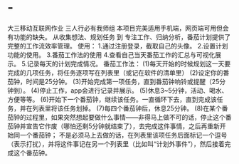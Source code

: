 # -
大三移动互联网作业
三人行必有我师组
本项目完美适用手机端，网页端可用但会有功能的缺失。
从收集想法、规划任务 到 专注工作、归纳分析，番茄计划提供了完整的工作流效率管理。
使用：
1.通过注册登录，截取自己的头像。
2.设置计划功能的使用。
3.番茄工作法的使用
4.查看自己当天番茄工作的汇总与可视化展示。
5.记录每天的计划完成情况。
番茄工作法：
(1)每天开始的时候规划这一天要完成的几项任务，将任务逐项写在列表里（或记在软件的清单里）
(2)设定你的番茄钟，时间是25分钟。
(3)开始完成第一项任务，直到番茄钟响铃或提醒（25分钟到）。
(4)停止工作，app会进行记录并展示。
(5)休息3~5分钟，活动、喝水、方便等等。
(6)开始下一个番茄钟，继续该任务。一直循环下去，直到完成该任务，并在列表里将该任务划掉。
(7)每四个番茄钟后，休息25分钟。
(8)在某个番茄钟的过程里，如果突然想起要做什么事情——非得马上做不可的话，停止这个番茄钟并宣告它作废（哪怕还剩5分钟就结束了），去完成这件事情，之后再重新开始同一个番茄钟；
不是必须马上去做的话，在列表里该项任务后面标记一个逗号（表示打扰），并将这件事记在另一个列表里（比如叫“计划外事件”），然后接着完成这个番茄钟。
